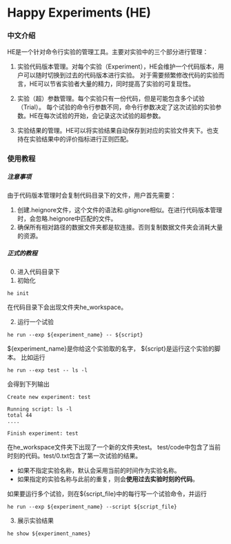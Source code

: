 # Happy Experiments (HE)

### 中文介绍
HE是一个针对命令行实验的管理工具。主要对实验中的三个部分进行管理：
1. 实验代码版本管理。对每个实验（Experiment），HE会维护一个代码版本，用户可以随时切换到过去的代码版本进行实验。
对于需要频繁修改代码的实验而言，HE可以节省实验者大量的精力，同时提高了实验的可复现性。

2. 实验（超）参数管理。每个实验只有一份代码，但是可能包含多个试验（Trial）。
每个试验的命令行参数不同，命令行参数决定了这次试验的实验参数。HE在每次试验的开始，会记录这次试验的超参数。

3. 实验结果的管理。HE可以将实验结果自动保存到对应的实验文件夹下。也支持在实验结果中的评价指标进行正则匹配。


### 使用教程
##### 注意事项 
由于代码版本管理时会复制代码目录下的文件，用户首先需要：
1. 创建.heignore文件，这个文件的语法和.gitignore相似。在进行代码版本管理时，会忽略.heignore中匹配的文件。
2. 确保所有相对路径的数据文件夹都是软连接。否则复制数据文件夹会消耗大量的资源。

##### 正式的教程
0. 进入代码目录下
1. 初始化
```shell script
he init
```
在代码目录下会出现文件夹he_workspace。

2. 运行一个试验
```shell script
he run --exp ${experiment_name} -- ${script}
```
${experiment_name}是你给这个实验取的名字， ${script}是运行这个实验的脚本。
比如运行
```shell script
he run --exp test -- ls -l
```
会得到下列输出
```text
Create new experiment: test

Running script: ls -l
total 44
....

Finish experiment: test
```
在he_workspace文件夹下出现了一个新的文件夹test。
test/code中包含了当前时刻的代码。test/0.txt包含了第一次试验的结果。
- 如果不指定实验名称，默认会采用当前的时间作为实验名称。
- 如果指定的实验名称与此前的重复，则会**使用过去实验时刻的代码**。

如果要运行多个试验，则在${script_file}中的每行写一个试验命令，并运行
```shell script
he run --exp ${experiment_name} --script ${script_file}
```

3. 展示实验结果
```shell script
he show ${experiment_names}
```

